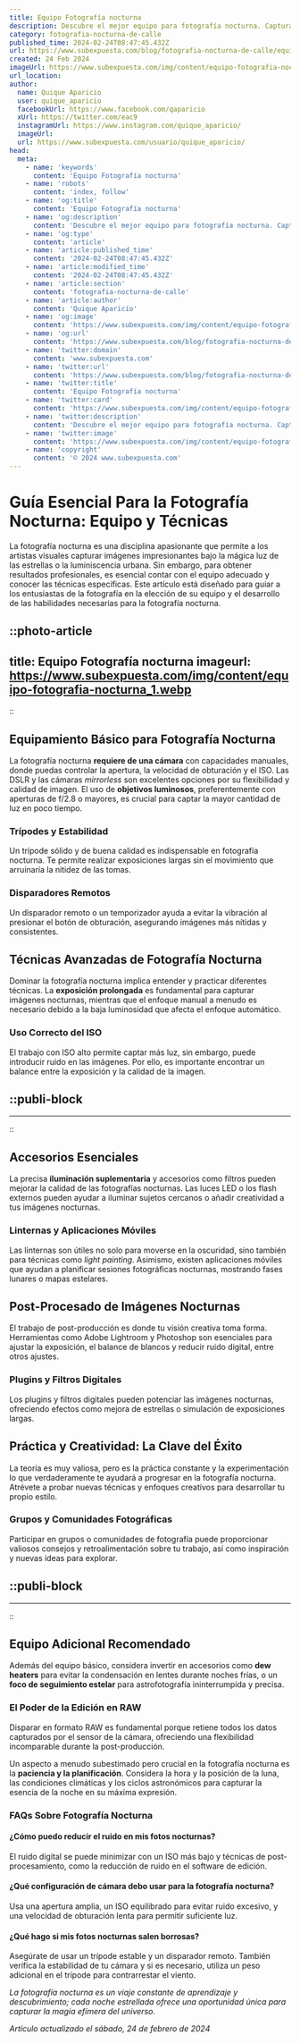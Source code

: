 ```yaml
---
title: Equipo Fotografía nocturna
description: Descubre el mejor equipo para fotografía nocturna. Captura la magia de la noche con tecnología líder y asesoría experta. Fotos estelares te esperan.
category: fotografia-nocturna-de-calle
published_time: 2024-02-24T08:47:45.432Z
url: https://www.subexpuesta.com/blog/fotografia-nocturna-de-calle/equipo-fotografia-nocturna
created: 24 Feb 2024
imageUrl: https://www.subexpuesta.com/img/content/equipo-fotografia-nocturna_1.webp
url_location:
author:
  name: Quique Aparicio
  user: quique_aparicio
  facebookUrl: https://www.facebook.com/qaparicio
  xUrl: https://twitter.com/eac9
  instagramUrl: https://www.instagram.com/quique_aparicio/
  imageUrl: 
  url: https://www.subexpuesta.com/usuario/quique_aparicio/
head:
  meta:
    - name: 'keywords'
      content: 'Equipo Fotografía nocturna'
    - name: 'robots'
      content: 'index, follow'
    - name: 'og:title'
      content: 'Equipo Fotografía nocturna'
    - name: 'og:description'
      content: 'Descubre el mejor equipo para fotografía nocturna. Captura la magia de la noche con tecnología líder y asesoría experta. Fotos estelares te esperan.'
    - name: 'og:type'
      content: 'article'
    - name: 'article:published_time'
      content: '2024-02-24T08:47:45.432Z'
    - name: 'article:modified_time'
      content: '2024-02-24T08:47:45.432Z'
    - name: 'article:section'
      content: 'fotografia-nocturna-de-calle'
    - name: 'article:author'
      content: 'Quique Aparicio'
    - name: 'og:image'
      content: 'https://www.subexpuesta.com/img/content/equipo-fotografia-nocturna_1.webp'
    - name: 'og:url'
      content: 'https://www.subexpuesta.com/blog/fotografia-nocturna-de-calle/equipo-fotografia-nocturna'
    - name: 'twitter:domain'
      content: 'www.subexpuesta.com'
    - name: 'twitter:url'
      content: 'https://www.subexpuesta.com/blog/fotografia-nocturna-de-calle/equipo-fotografia-nocturna'
    - name: 'twitter:title'
      content: 'Equipo Fotografía nocturna'
    - name: 'twitter:card'
      content: 'https://www.subexpuesta.com/img/content/equipo-fotografia-nocturna_1.webp'
    - name: 'twitter:description'
      content: 'Descubre el mejor equipo para fotografía nocturna. Captura la magia de la noche con tecnología líder y asesoría experta. Fotos estelares te esperan.'
    - name: 'twitter:image'
      content: 'https://www.subexpuesta.com/img/content/equipo-fotografia-nocturna_1.webp'
    - name: 'copyright'
      content: '© 2024 www.subexpuesta.com'
---
```

# Guía Esencial Para la Fotografía Nocturna: Equipo y Técnicas

La fotografía nocturna es una disciplina apasionante que permite a los artistas visuales capturar imágenes impresionantes bajo la mágica luz de las estrellas o la luminiscencia urbana. Sin embargo, para obtener resultados profesionales, es esencial contar con el equipo adecuado y conocer las técnicas específicas. Este artículo está diseñado para guiar a los entusiastas de la fotografía en la elección de su equipo y el desarrollo de las habilidades necesarias para la fotografía nocturna.


::photo-article
---
title: Equipo Fotografía nocturna
imageurl: https://www.subexpuesta.com/img/content/equipo-fotografia-nocturna_1.webp
---
::


## Equipamiento Básico para Fotografía Nocturna

La fotografía nocturna **requiere de una cámara** con capacidades manuales, donde puedas controlar la apertura, la velocidad de obturación y el ISO. Las DSLR y las cámaras *mirrorless* son excelentes opciones por su flexibilidad y calidad de imagen. El uso de **objetivos luminosos**, preferentemente con aperturas de f/2.8 o mayores, es crucial para captar la mayor cantidad de luz en poco tiempo.

### Trípodes y Estabilidad
Un trípode sólido y de buena calidad es indispensable en fotografía nocturna. Te permite realizar exposiciones largas sin el movimiento que arruinaría la nitidez de las tomas.

### Disparadores Remotos
Un disparador remoto o un temporizador ayuda a evitar la vibración al presionar el botón de obturación, asegurando imágenes más nítidas y consistentes.

## Técnicas Avanzadas de Fotografía Nocturna
Dominar la fotografía nocturna implica entender y practicar diferentes técnicas. La **exposición prolongada** es fundamental para capturar imágenes nocturnas, mientras que el enfoque manual a menudo es necesario debido a la baja luminosidad que afecta el enfoque automático.

### Uso Correcto del ISO
El trabajo con ISO alto permite captar más luz, sin embargo, puede introducir ruido en las imágenes. Por ello, es importante encontrar un balance entre la exposición y la calidad de la imagen.


  ::publi-block
  ---
  ---
  ::
  
  
## Accesorios Esenciales

La precisa **iluminación suplementaria** y accesorios como filtros pueden mejorar la calidad de las fotografías nocturnas. Las luces LED o los flash externos pueden ayudar a iluminar sujetos cercanos o añadir creatividad a tus imágenes nocturnas.

### Linternas y Aplicaciones Móviles
Las linternas son útiles no solo para moverse en la oscuridad, sino también para técnicas como *light painting*. Asimismo, existen aplicaciones móviles que ayudan a planificar sesiones fotográficas nocturnas, mostrando fases lunares o mapas estelares.

## Post-Procesado de Imágenes Nocturnas
El trabajo de post-producción es donde tu visión creativa toma forma. Herramientas como Adobe Lightroom y Photoshop son esenciales para ajustar la exposición, el balance de blancos y reducir ruido digital, entre otros ajustes.

### Plugins y Filtros Digitales
Los plugins y filtros digitales pueden potenciar las imágenes nocturnas, ofreciendo efectos como mejora de estrellas o simulación de exposiciones largas.

## Práctica y Creatividad: La Clave del Éxito
La teoría es muy valiosa, pero es la práctica constante y la experimentación lo que verdaderamente te ayudará a progresar en la fotografía nocturna. Atrévete a probar nuevas técnicas y enfoques creativos para desarrollar tu propio estilo.

### Grupos y Comunidades Fotográficas
Participar en grupos o comunidades de fotografía puede proporcionar valiosos consejos y retroalimentación sobre tu trabajo, así como inspiración y nuevas ideas para explorar.


  ::publi-block
  ---
  ---
  ::
  
  
## Equipo Adicional Recomendado
Además del equipo básico, considera invertir en accesorios como **dew heaters** para evitar la condensación en lentes durante noches frías, o un **foco de seguimiento estelar** para astrofotografía ininterrumpida y precisa.

### El Poder de la Edición en RAW
Disparar en formato RAW es fundamental porque retiene todos los datos capturados por el sensor de la cámara, ofreciendo una flexibilidad incomparable durante la post-producción.

Un aspecto a menudo subestimado pero crucial en la fotografía nocturna es la **paciencia y la planificación**. Considera la hora y la posición de la luna, las condiciones climáticas y los ciclos astronómicos para capturar la esencia de la noche en su máxima expresión.

### FAQs Sobre Fotografía Nocturna

#### ¿Cómo puedo reducir el ruido en mis fotos nocturnas?
El ruido digital se puede minimizar con un ISO más bajo y técnicas de post-procesamiento, como la reducción de ruido en el software de edición.

#### ¿Qué configuración de cámara debo usar para la fotografía nocturna?
Usa una apertura amplia, un ISO equilibrado para evitar ruido excesivo, y una velocidad de obturación lenta para permitir suficiente luz.

#### ¿Qué hago si mis fotos nocturnas salen borrosas?
Asegúrate de usar un trípode estable y un disparador remoto. También verifica la estabilidad de tu cámara y si es necesario, utiliza un peso adicional en el trípode para contrarrestar el viento.

*La fotografía nocturna es un viaje constante de aprendizaje y descubrimiento; cada noche estrellada ofrece una oportunidad única para capturar la magia efímera del universo.*

_Artículo actualizado el sábado, 24 de febrero de 2024_